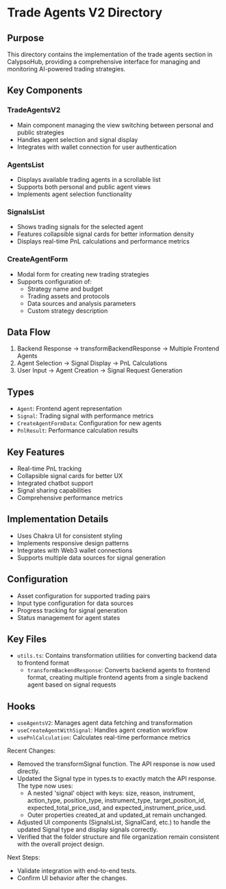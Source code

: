 # Trade Agents V2 Directory

## Purpose
This directory contains the implementation of the trade agents section in CalypsoHub, providing a comprehensive interface for managing and monitoring AI-powered trading strategies.

## Key Components

### TradeAgentsV2
- Main component managing the view switching between personal and public strategies
- Handles agent selection and signal display
- Integrates with wallet connection for user authentication

### AgentsList
- Displays available trading agents in a scrollable list
- Supports both personal and public agent views
- Implements agent selection functionality

### SignalsList
- Shows trading signals for the selected agent
- Features collapsible signal cards for better information density
- Displays real-time PnL calculations and performance metrics

### CreateAgentForm
- Modal form for creating new trading strategies
- Supports configuration of:
  - Strategy name and budget
  - Trading assets and protocols
  - Data sources and analysis parameters
  - Custom strategy description

## Data Flow
1. Backend Response → transformBackendResponse → Multiple Frontend Agents
2. Agent Selection → Signal Display → PnL Calculations
3. User Input → Agent Creation → Signal Request Generation

## Types
- `Agent`: Frontend agent representation
- `Signal`: Trading signal with performance metrics
- `CreateAgentFormData`: Configuration for new agents
- `PnlResult`: Performance calculation results

## Key Features
- Real-time PnL tracking
- Collapsible signal cards for better UX
- Integrated chatbot support
- Signal sharing capabilities
- Comprehensive performance metrics

## Implementation Details
- Uses Chakra UI for consistent styling
- Implements responsive design patterns
- Integrates with Web3 wallet connections
- Supports multiple data sources for signal generation

## Configuration
- Asset configuration for supported trading pairs
- Input type configuration for data sources
- Progress tracking for signal generation
- Status management for agent states

## Key Files
- `utils.ts`: Contains transformation utilities for converting backend data to frontend format
  - `transformBackendResponse`: Converts backend agents to frontend format, creating multiple frontend agents from a single backend agent based on signal requests

## Hooks
- `useAgentsV2`: Manages agent data fetching and transformation
- `useCreateAgentWithSignal`: Handles agent creation workflow
- `usePnlCalculation`: Calculates real-time performance metrics 

Recent Changes:
- Removed the transformSignal function. The API response is now used directly.
- Updated the Signal type in types.ts to exactly match the API response. The type now uses:
    - A nested 'signal' object with keys: size, reason, instrument, action_type, position_type, instrument_type, target_position_id, expected_total_price_usd, and expected_instrument_price_usd.
    - Outer properties created_at and updated_at remain unchanged.
- Adjusted UI components (SignalsList, SignalCard, etc.) to handle the updated Signal type and display signals correctly.
- Verified that the folder structure and file organization remain consistent with the overall project design.

Next Steps:
- Validate integration with end-to-end tests.
- Confirm UI behavior after the changes. 